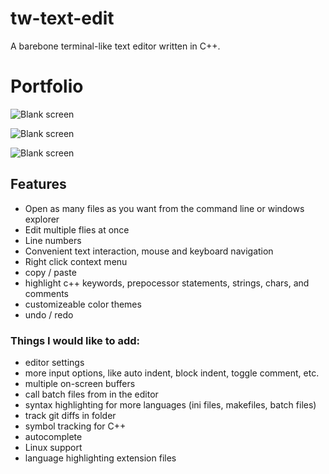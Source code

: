 # tw-text-edit
A barebone terminal-like text editor written in C++.

# Portfolio

![Blank screen](https://i.imgur.com/q6KaHSP.png)

![Blank screen](https://i.imgur.com/FhlUIUo.png)

![Blank screen](https://i.imgur.com/ftp77zq.png)

## Features
- Open as many files as you want from the command line or windows explorer
- Edit multiple flies at once
- Line numbers
- Convenient text interaction, mouse and keyboard navigation
- Right click context menu
- copy / paste
- highlight c++ keywords, prepocessor statements, strings, chars, and comments
- customizeable color themes
- undo / redo

### Things I would like to add:
- editor settings
- more input options, like auto indent, block indent, toggle comment, etc.
- multiple on-screen buffers
- call batch files from in the editor
- syntax highlighting for more languages (ini files, makefiles, batch files)
- track git diffs in folder
- symbol tracking for C++
- autocomplete
- Linux support
- language highlighting extension files
